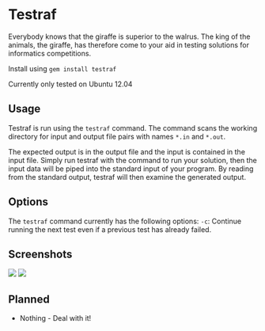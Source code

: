 Testraf
=======
Everybody knows that the giraffe is superior to the walrus. The king of the animals, the giraffe, has therefore come to your aid in testing solutions for informatics competitions. 

Install using `gem install testraf`

Currently only tested on Ubuntu 12.04

## Usage

Testraf is run using the `testraf` command. The command scans the working directory for input and output file pairs with names `*.in` and `*.out`. 

The expected output is in the output file and the input is contained in the input file. Simply run testraf with the command to run your solution, then the input data will be piped into the standard input of your program. By reading from the standard output, testraf will then examine the generated output.

## Options
The `testraf` command currently has the following options:
`-c`: Continue running the next test even if a previous test has already failed. 

## Screenshots
![](https://dl.dropboxusercontent.com/u/837207/screenshot1.png)
![](https://dl.dropboxusercontent.com/u/837207/screenshot2.png)

## Planned
* Nothing - Deal with it!
